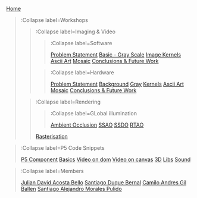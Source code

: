 [Home](/)

> :Collapse label=Workshops
> 
> > :Collapse label=Imaging & Video
> > > :Collapse label=Software
> > >
> > > [Problem Statement](/docs/workshops/imaging/problem)
> > > [Basic - Gray Scale](/docs/workshops/imaging/basic_gray)
> > > [Image Kernels](/docs/workshops/imaging/kernels)
> > > [Ascii Art](/docs/workshops/imaging/ascii)
> > > [Mosaic](/docs/workshops/imaging/mosaic)
> > > [Conclusions & Future Work ](/docs/workshops/imaging/conclusions)
> >
> > > :Collapse label=Hardware
> > > 
> > > [Problem Statement](/docs/workshops/imaging/hardware/problem)
> > > [Background](/docs/workshops/imaging/hardware/background)
> > > [Gray](/docs/workshops/imaging/hardware/grayScale)
> > > [Kernels](/docs/workshops/imaging/hardware/kernels)
> > > [Ascii Art](/docs/workshops/imaging/ascii)
> > > [Mosaic](/docs/workshops/imaging/mosaic)
> > > [Conclusions & Future Work ](/docs/workshops/imaging/hardware/conclusions)
> >
> 
> > :Collapse label=Rendering
> >
> >
> > >
> > > :Collapse label=GLobal illumination
> > > 
> > > [Ambient Occlusion](/docs/workshops/rendering/globalIllumination/ambientOcclusion)
> > > [SSAO](/docs/workshops/rendering/globalIllumination/SSAO)
> > > [SSDO](/docs/workshops/rendering/globalIllumination/SSDO)
> > > [RTAO](/docs/workshops/rendering/globalIllumination/RTAO)
> >
> > [Rasterisation](/docs/workshops/rendering/rendering)
>

> :Collapse label=P5 Code Snippets
> 
> [P5 Component](/docs/snippets/component)
> [Basics](/docs/snippets/basic)
> [Video on dom](/docs/snippets/video-dom)
> [Video on canvas](/docs/snippets/video-canvas)
> [3D](/docs/snippets/3d)
> [Libs](/docs/snippets/lib)
> [Sound](/docs/snippets/sound)

> :Collapse label=Members
> 
> [Julian David Acosta Bello](/docs/members/julian)
> [Santiago Duque Bernal](/docs/members/santiagoD)
> [Camilo Andres Gil Ballen](/docs/members/camilo)
> [Santiago Alejandro Morales Pulido](/docs/members/santiagoM)